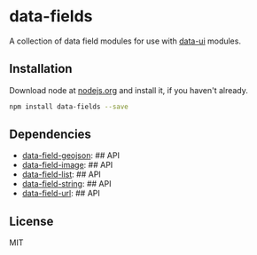 # data-fields 

A collection of data field modules for use with [data-ui](https://github.com/editdata/data-ui) modules.

## Installation

Download node at [nodejs.org](http://nodejs.org) and install it, if you haven't already.

```sh
npm install data-fields --save
```



## Dependencies

- [data-field-geojson](https://github.com/editdata/data-field-geojson): ## API
- [data-field-image](https://github.com/editdata/data-field-image): ## API
- [data-field-list](https://github.com/editdata/data-field-list): ## API
- [data-field-string](https://github.com/editdata/data-field-string): ## API
- [data-field-url](https://github.com/editdata/data-field-url): ## API

## License

MIT

